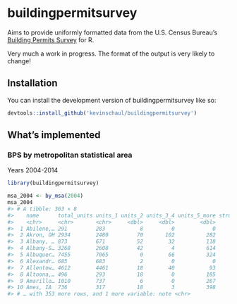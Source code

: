 
<!-- README.md is generated from README.Rmd. Please edit that file -->

# buildingpermitsurvey

<!-- badges: start -->
<!-- badges: end -->

Aims to provide uniformly formatted data from the U.S. Census Bureau’s
[Building Permits Survey](https://www.census.gov/construction/bps/) for
R.

Very much a work in progress. The format of the output is very likely to
change!

## Installation

You can install the development version of buildingpermitsurvey like so:

``` r
devtools::install_github('kevinschaul/buildingpermitsurvey')
```

## What’s implemented

### BPS by metropolitan statistical area

Years 2004-2014

``` r
library(buildingpermitsurvey)

msa_2004 <- by_msa(2004)
msa_2004
#> # A tibble: 363 × 8
#>    name      total_units units_1 units_2 units_3_4 units_5_more structures_unit…
#>    <chr>     <chr>       <chr>     <dbl>     <dbl>        <dbl>            <dbl>
#>  1 Abilene,… 291         283           8         0            0                0
#>  2 Akron, OH 2934        2480         70       102          282               23
#>  3 Albany, … 873         671          52        32          118               15
#>  4 Albany-S… 3268        2608         42         4          614               61
#>  5 Albuquer… 7455        7065          0        66          324               16
#>  6 Alexandr… 685         683           2         0            0                0
#>  7 Allentow… 4612        4461         18        40           93               10
#>  8 Altoona,… 496         293          18         0          185                9
#>  9 Amarillo… 1010        737           6         0          267               13
#> 10 Ames, IA  736         317          18         3          398               17
#> # … with 353 more rows, and 1 more variable: note <chr>
```

